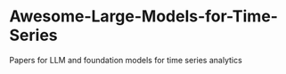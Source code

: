 # Awesome-Large-Models-for-Time-Series
Papers for LLM and foundation models for time series analytics
